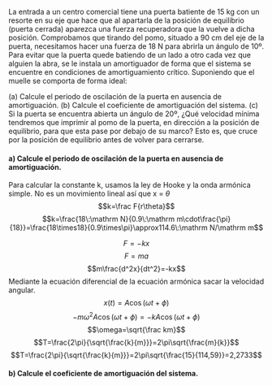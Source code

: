 La entrada a un centro comercial tiene una puerta batiente de 15 kg con un resorte en su eje que hace que al apartarla de la posición de equilibrio (puerta cerrada) aparezca una fuerza recuperadora que la vuelve a dicha posición. Comprobamos que tirando del pomo, situado a 90 cm del eje de la puerta, necesitamos hacer una fuerza de 18 N para abrirla un ángulo de 10º. Para evitar que la puerta quede batiendo de un lado a otro cada vez que alguien la abra, se le instala un amortiguador de forma que el sistema se encuentre en condiciones de amortiguamiento crítico. Suponiendo que el muelle se comporta de forma ideal:

(a) Calcule el periodo de oscilación de la puerta en ausencia de amortiguación.
(b) Calcule el coeficiente de amortiguación del sistema.
(c) Si la puerta se encuentra abierta un ángulo de 20º, ¿Qué velocidad mínima tendremos que imprimir al pomo de la puerta, en dirección a la posición de equilibrio, para que esta pase por debajo de su marco? Esto es, que cruce por la posición de equilibrio antes de volver para cerrarse.

#### a) Calcule el periodo de oscilación de la puerta en ausencia de amortiguación.
Para calcular la constante k, usamos la ley de Hooke y la onda armónica simple.
No es un movimiento lineal así que x = $\theta$
$$k=\frac F{r\theta}$$$$k=\frac{18\:\mathrm N}{0.9\:\mathrm m\cdot\frac{\pi}{18}}=\frac{18\times18}{0.9\times\pi}\approx114.6\:\mathrm N/\mathrm m$$

$$F_{}=-kx$$
$$F_{}=ma$$
$$m\frac{d^2x}{dt^2}=-kx$$Mediante la ecuación diferencial de la ecuación armónica sacar la velocidad angular.
$$x(t)=A\cos(\omega t+\phi)$$
$$-m\omega^2A\cos(\omega t+\phi)=-kA\cos(\omega t+\phi)$$
$$\omega=\sqrt{\frac km}$$
$$T=\frac{2\pi}{\sqrt{\frac{k}{m}}}=2\pi\sqrt{\frac{m}{k}}$$
$$T=\frac{2\pi}{\sqrt{\frac{k}{m}}}=2\pi\sqrt{\frac{15}{114,59}}=2,2733$$

#### b) Calcule el coeficiente de amortiguación del sistema.
